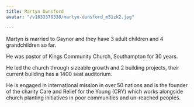 ```yaml
---
title: Martyn Dunsford
avatar: "/v1633370330/martyn-dunsford_m51zk2.jpg"

---
```

Martyn is married to Gaynor and they have 3 adult children and 4 grandchildren so far.

He was pastor of Kings Community Church, Southampton for 30 years.

He led the church through sizeable growth and 2 building projects, their current building has a 1400 seat auditorium.

He is engaged in international mission in over 50 nations and is the founder of the charity Care and Relief for the Young (CRY) which works alongside church planting initiatives in poor communities and un-reached peoples.